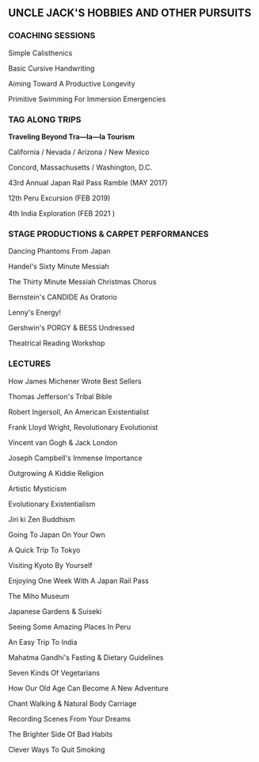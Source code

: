 <main>

## UNCLE JACK'S HOBBIES AND OTHER PURSUITS
<!-- TODO: four dots -->

### COACHING SESSIONS
Simple Calisthenics

Basic Cursive Handwriting

Aiming Toward A Productive Longevity

Primitive Swimming For Immersion Emergencies

### TAG ALONG TRIPS
**Traveling Beyond Tra—la—la Tourism**

California / Nevada / Arizona / New Mexico

Concord, Massachusetts / Washington, D.C.

43rd Annual Japan Rail Pass Ramble (MAY 2017)

12th Peru Excursion (FEB 2019)

4th India Exploration (FEB 2021 )

### STAGE PRODUCTIONS & CARPET PERFORMANCES
Dancing Phantoms From Japan

Handel's Sixty Minute Messiah

The Thirty Minute Messiah Christmas Chorus

Bernstein's CANDIDE As Oratorio

Lenny's Energy!

Gershwin's PORGY & BESS Undressed

Theatrical Reading Workshop

### LECTURES
How James Michener Wrote Best Sellers

Thomas Jefferson's Tribal Bible

Robert Ingersoll, An American Existentialist

Frank Lloyd Wright, Revolutionary Evolutionist

Vincent van Gogh & Jack London

Joseph Campbell's Immense Importance

Outgrowing A Kiddie Religion

Artistic Mysticism

Evolutionary Existentialism

Jiri ki Zen Buddhism

Going To Japan On Your Own

A Quick Trip To Tokyo

Visiting Kyoto By Yourself

Enjoying One Week With A Japan Rail Pass

The Miho Museum

Japanese Gardens & Suiseki

Seeing Some Amazing Places In Peru

An Easy Trip To India

Mahatma Gandhi's Fasting & Dietary Guidelines

Seven Kinds Of Vegetarians

How Our Old Age Can Become A New Adventure

Chant Walking & Natural Body Carriage

Recording Scenes From Your Dreams

The Brighter Side Of Bad Habits

Clever Ways To Quit Smoking

</main>